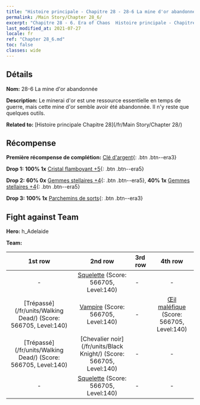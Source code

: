 ```yaml
---
title: "Histoire principale - Chapitre 28 - 28-6 La mine d'or abandonnée"
permalink: /Main Story/Chapter 28_6/
excerpt: "Chapitre 28 - 6. Era of Chaos  Histoire principale - Chapitre 28_6. 28-6 La mine d'or abandonnée"
last_modified_at: 2021-07-27
locale: fr
ref: "Chapter 28_6.md"
toc: false
classes: wide
---
```


## Détails

 **Nom:** 28-6 La mine d'or abandonnée

 **Description:** Le minerai d'or est une ressource essentielle en temps de guerre, mais cette mine d'or semble avoir été abandonnée. Il n'y reste que quelques outils.

 **Related to:** [Histoire principale Chapitre 28](/fr/Main Story/Chapter 28/)

## Récompense

 **Première récompense de complétion:** [Clé d'argent](/ItemsFR/con_693/){: .btn .btn--era3}

 **Drop 1:** **100% 1x** [Cristal flamboyant +5](/ItemsFR/mat_101/){: .btn .btn--era5}

 **Drop 2:** **60% 0x** [Gemmes stellaires +4](/ItemsFR/mat_93/){: .btn .btn--era5}, **40% 1x** [Gemmes stellaires +4](/ItemsFR/mat_93/){: .btn .btn--era5}

 **Drop 3:** **100% 1x** [Parchemins de sorts](/ItemsFR/con_694/){: .btn .btn--era3}


## Fight against Team
 **Hero:** h_Adelaide

 **Team:**


  | 1st row | 2nd row | 3rd row | 4th row |
  |:----:|:----:|:----|:----:|
  | - | [Squelette](/fr/units/Skeleton/) (Score: 566705, Level:140)  | - | - |
  | [Trépassé](/fr/units/Walking Dead/) (Score: 566705, Level:140)  | [Vampire](/fr/units/Vampire/) (Score: 566705, Level:140)  | - | [Œil maléfique](/fr/units/Beholder/) (Score: 566705, Level:140)  |
  | [Trépassé](/fr/units/Walking Dead/) (Score: 566705, Level:140)  | [Chevalier noir](/fr/units/Black Knight/) (Score: 566705, Level:140)  | - | - |
  | - | [Squelette](/fr/units/Skeleton/) (Score: 566705, Level:140)  | - | - |


